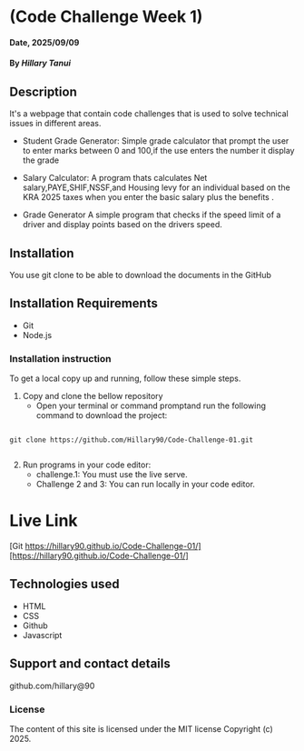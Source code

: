 # (Code Challenge Week 1)

#### Date, 2025/09/09

#### By *Hillary Tanui*

## Description
It's a webpage that contain code challenges that is used to solve technical issues in different areas.
- Student Grade Generator: Simple grade calculator that prompt the user to enter marks between 0 and 100,if the use enters the number it display the grade
  
- Salary Calculator: A program thats calculates Net salary,PAYE,SHIF,NSSF,and Housing levy for an individual based on the KRA 2025 taxes when you enter the basic salary plus the benefits .
  
- Grade Generator A simple program that checks if the speed limit of a driver and display points based on the drivers speed.
  
## Installation
You use git clone to be able to download the documents in the GitHub

## Installation Requirements
- Git
- Node.js

### Installation instruction

To get a local copy up and running, follow these simple steps.

1. Copy and clone the bellow repository
   - Open your terminal or command promptand run the following command to download the project:

```

git clone https://github.com/Hillary90/Code-Challenge-01.git


```
2. Run programs in your code editor:
   - challenge.1: You must use the live serve.
   - Challenge 2 and 3: You can run locally in your code editor.

# Live Link
[Git https://hillary90.github.io/Code-Challenge-01/][https://hillary90.github.io/Code-Challenge-01/]

## Technologies used
- HTML
- CSS
- Github
- Javascript

## Support and contact details
github.com/hillary@90

### License
The content of this site is licensed under the MIT license
Copyright (c) 2025.

